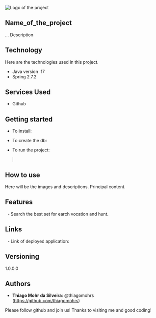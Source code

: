 ![Logo of the project](http://logo_link)

## Name_of_the_project

... Description


## Technology 

Here are the technologies used in this project.

* Java version  17
* Spring 2.7.2


## Services Used

* Github

## Getting started

* To install:
>
* To create the db:
>
* To run the project:
> 

## How to use

Here will be the images and descriptions. Principal content.


## Features

  - Search the best set for earch vocation and hunt.


## Links

  - Link of deployed application: 


## Versioning

1.0.0.0


## Authors

* **Thiago Mohr da Silveira**: @thiagomohrs (https://github.com/thiagomohrs)


Please follow github and join us!
Thanks to visiting me and good coding!
